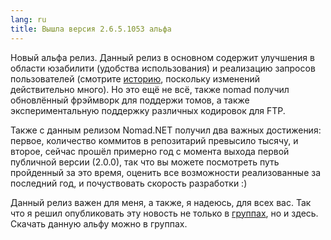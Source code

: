```yaml
---
lang: ru
title: Вышла версия 2.6.5.1053 альфа
---
```

Новый альфа релиз. Данный релиз в основном содержит улучшения в области юзабилити (удобства использования) и реализацию запросов пользователей (смотрите [историю](/history.txt), поскольку изменений действительно много). Но это ещё не всё, также nomad получил обновлённый фрэймворк для поддержи томов, а также экспериментальную поддержку различных кодировок для FTP.

Также с данным релизом Nomad.NET получил два важных достижения: первое, количество коммитов в репозитарий превысило тысячу, и второе, сейчас прошёл примерно год с момента выхода первой публичной версии (2.0.0), так что вы можете посмотреть путь пройденный за это время, оценить все возможности реализованные за последний год, и почуствовать скорость разработки :)

Данный релиз важен для меня, а также, я надеюсь, для всех вас. Так что я решил опубликовать эту новость не только в [группах](http://groups.google.com/group/nomad-net/), но и здесь. Скачать данную альфу можно в группах.
